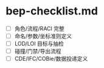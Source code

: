 # bep-checklist.md

- [ ] 角色/流程/RACI 完整
- [ ] 命名/参数/坐标准则定义
- [ ] LOD/LOI 目标与抽检
- [ ] 碰撞/门禁/导出流程
- [ ] CDE/IFC/COBie/数据投递定义
